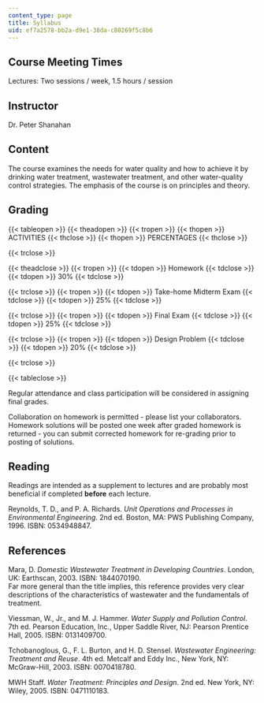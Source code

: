 ```yaml
---
content_type: page
title: Syllabus
uid: ef7a2578-bb2a-d9e1-38da-c80269f5c8b6
---
```


Course Meeting Times
--------------------

Lectures: Two sessions / week, 1.5 hours / session

Instructor
----------

Dr. Peter Shanahan

Content
-------

The course examines the needs for water quality and how to achieve it by drinking water treatment, wastewater treatment, and other water-quality control strategies. The emphasis of the course is on principles and theory.

Grading
-------

{{< tableopen >}}
{{< theadopen >}}
{{< tropen >}}
{{< thopen >}}
ACTIVITIES
{{< thclose >}}
{{< thopen >}}
PERCENTAGES
{{< thclose >}}

{{< trclose >}}

{{< theadclose >}}
{{< tropen >}}
{{< tdopen >}}
Homework
{{< tdclose >}}
{{< tdopen >}}
30%
{{< tdclose >}}

{{< trclose >}}
{{< tropen >}}
{{< tdopen >}}
Take-home Midterm Exam
{{< tdclose >}}
{{< tdopen >}}
25%
{{< tdclose >}}

{{< trclose >}}
{{< tropen >}}
{{< tdopen >}}
Final Exam
{{< tdclose >}}
{{< tdopen >}}
25%
{{< tdclose >}}

{{< trclose >}}
{{< tropen >}}
{{< tdopen >}}
Design Problem
{{< tdclose >}}
{{< tdopen >}}
20%
{{< tdclose >}}

{{< trclose >}}

{{< tableclose >}}

Regular attendance and class participation will be considered in assigning final grades.

Collaboration on homework is permitted - please list your collaborators. Homework solutions will be posted one week after graded homework is returned - you can submit corrected homework for re-grading prior to posting of solutions.

Reading
-------

Readings are intended as a supplement to lectures and are probably most beneficial if completed **before** each lecture.

Reynolds, T. D., and P. A. Richards. _Unit Operations and Processes in Environmental Engineering_. 2nd ed. Boston, MA: PWS Publishing Company, 1996. ISBN: 0534948847.

References
----------

Mara, D. _Domestic Wastewater Treatment in Developing Countries_. London, UK: Earthscan, 2003. ISBN: 1844070190.  
Far more general than the title implies, this reference provides very clear descriptions of the characteristics of wastewater and the fundamentals of treatment.

Viessman, W., Jr., and M. J. Hammer. _Water Supply and Pollution Control_. 7th ed. Pearson Education, Inc., Upper Saddle River, NJ: Pearson Prentice Hall, 2005. ISBN: 0131409700.

Tchobanoglous, G., F. L. Burton, and H. D. Stensel. _Wastewater Engineering: Treatment and Reuse_. 4th ed. Metcalf and Eddy Inc., New York, NY: McGraw-Hill, 2003. ISBN: 0070418780.

MWH Staff. _Water Treatment: Principles and Design_. 2nd ed. New York, NY: Wiley, 2005. ISBN: 0471110183.